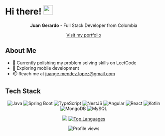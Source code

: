 # Hi there! <img src="https://raw.githubusercontent.com/MartinHeinz/MartinHeinz/master/wave.gif" width="30px"/>

<p align="center">
  <strong>Juan Gerardo</strong> - Full Stack Developer from Colombia
</p>
<p align="center">
  <a href="https://www.juan-gerardo-mendez.digital">Visit my portfolio</a>
</p>

## About Me
- 🌱 Currently polishing my problem solving skills on LeetCode
- 📱 Exploring mobile development
- 📫 Reach me at [juange.mendez.lopez@gmail.com](mailto:juange.mendez.lopez@gmail.com)

## Tech Stack
<p align="center">
  <img src="https://img.icons8.com/color/48/000000/java-coffee-cup-logo.png" alt="Java"/>
  <img src="https://img.icons8.com/color/48/000000/spring-logo.png" alt="Spring Boot"/>
  <img src="https://img.icons8.com/color/48/000000/typescript.png" alt="TypeScript"/>
  <img src="https://img.icons8.com/color/48/000000/nestjs.png" alt="NestJS"/>
  <img src="https://img.icons8.com/color/48/000000/angularjs.png" alt="Angular"/>
  <img src="https://img.icons8.com/color/48/000000/react-native.png" alt="React"/>
  <img src="https://img.icons8.com/color/48/000000/kotlin.png" alt="Kotlin"/>
  <img src="https://img.icons8.com/color/48/000000/mongodb.png" alt="MongoDB"/>
  <img src="https://img.icons8.com/fluent/50/000000/mysql-logo.png" alt="MySQL"/>
</p>

<p align="center">
  <a href="https://github.com/Jmendezzz/github-readme-stats"><img src="https://github-readme-stats.vercel.app/api?username=Jmendezzz&show_icons=true&count_private=true&theme=react&hide_border=true&bg_color=0D1117"/></a>
  <a href="https://github.com/Jmendezzz/github-readme-stats"><img alt="Top Languages" src="https://github-readme-stats.vercel.app/api/top-langs/?username=Jmendezzz&langs_count=8&count_private=true&layout=compact&theme=react&hide_border=true&bg_color=0D1117"/></a>
</p>

<p align="center">
  <img src="https://komarev.com/ghpvc/?username=Jmendezzz&color=blue" alt="Profile views"/>
</p>
